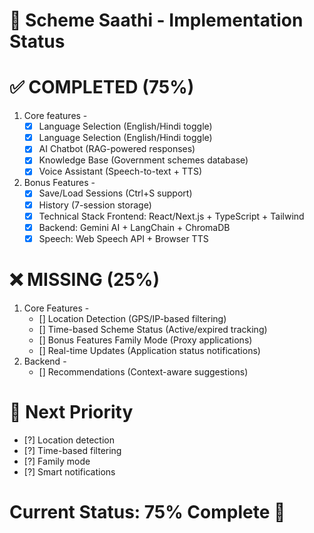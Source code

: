 # 🎯 Scheme Saathi - Implementation Status

# ✅ COMPLETED (75%)
1) Core features -
   - [X]  Language Selection (English/Hindi toggle)
   - [X]  Language Selection (English/Hindi toggle)
   - [X] AI Chatbot (RAG-powered responses)
   - [X] Knowledge Base (Government schemes database)
   - [X] Voice Assistant (Speech-to-text + TTS)

2) Bonus Features -
   - [X] Save/Load Sessions (Ctrl+S support)
   - [X] History (7-session storage)
   - [X] Technical Stack Frontend: React/Next.js + TypeScript + Tailwind
   - [X] Backend: Gemini AI + LangChain + ChromaDB
   - [X] Speech: Web Speech API + Browser TTS

# ❌ MISSING (25%)
1) Core Features -
   - [] Location Detection (GPS/IP-based filtering)
   - [] Time-based Scheme Status (Active/expired tracking)
   - [] Bonus Features Family Mode (Proxy applications)
   - [] Real-time Updates (Application status notifications)
2) Backend -
   - [] Recommendations (Context-aware suggestions)

# 🚀 Next Priority
  - [?] Location detection
  - [?] Time-based filtering
  - [?] Family mode
  - [?] Smart notifications

# Current Status: 75% Complete 🎉
